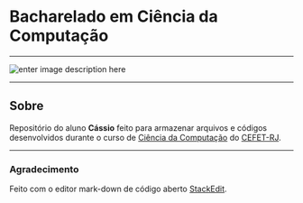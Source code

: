 # **Bacharelado em Ciência da Computação**


----------


![enter image description here](http://www.cefet-rj.br/attachments/article/431/Horizontal%20azul.jpg)


----------


## Sobre
Repositório do aluno **Cássio** feito para armazenar arquivos e códigos desenvolvidos durante o curso de [Ciência da Computação](http://www.cefet-rj.br/index.php/bacharelado-em-ciencia-da-computacao) do [CEFET-RJ](http://www.cefet-rj.br/).


----------
### Agradecimento
Feito com o editor mark-down de código aberto [StackEdit](https://stackedit.io/).
